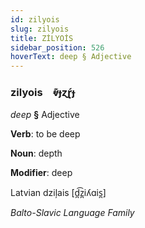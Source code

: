 ```yaml
---
id: zilyois
slug: zilyois
title: ZİLYOİS
sidebar_position: 526
hoverText: deep § Adjective
---
```


### zilyois&emsp;<span kind="abugida">ⱴ͊ɟɀɽ́ɟ</span>

*deep* **§** Adjective

**Verb**: to be deep

**Noun**: depth

**Modifier**: deep

Latvian dziļais [d̪͡z̪iʎɑis̪]

*Balto-Slavic Language Family*